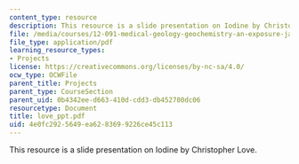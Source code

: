 ```yaml
---
content_type: resource
description: This resource is a slide presentation on Iodine by Christopher Love.
file: /media/courses/12-091-medical-geology-geochemistry-an-exposure-january-iap-2006/4e0fc2925649ea6283699226ce45c113_love_ppt.pdf
file_type: application/pdf
learning_resource_types:
- Projects
license: https://creativecommons.org/licenses/by-nc-sa/4.0/
ocw_type: OCWFile
parent_title: Projects
parent_type: CourseSection
parent_uid: 0b4342ee-d663-410d-cdd3-db452780dc06
resourcetype: Document
title: love_ppt.pdf
uid: 4e0fc292-5649-ea62-8369-9226ce45c113
---
```

This resource is a slide presentation on Iodine by Christopher Love.